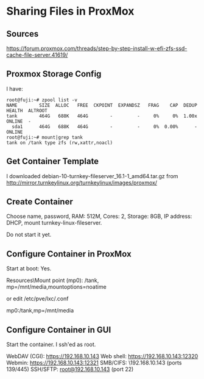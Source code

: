 # Sharing Files in ProxMox

## Sources

https://forum.proxmox.com/threads/step-by-step-install-w-efi-zfs-ssd-cache-file-server.41619/

## Proxmox Storage Config

I have:

```
root@fuji:~# zpool list -v
NAME        SIZE  ALLOC   FREE  CKPOINT  EXPANDSZ   FRAG    CAP  DEDUP    HEALTH  ALTROOT
tank        464G   688K   464G        -         -     0%     0%  1.00x    ONLINE  -
  sda1      464G   688K   464G        -         -     0%  0.00%      -  ONLINE
root@fuji:~# mount|grep tank
tank on /tank type zfs (rw,xattr,noacl)
```

## Get Container Template

I downloaded debian-10-turnkey-fileserver_16.1-1_amd64.tar.gz from 
http://mirror.turnkeylinux.org/turnkeylinux/images/proxmox/

## Create Container

Choose name, password, RAM: 512M, Cores: 2, Storage: 8GB, IP address: DHCP, mount turnkey-linux-fileserver.

Do not start it yet.

## Configure Container in ProxMox

Start at boot: Yes.

Resources\Mount point (mp0): /tank, mp=/mnt/media,mountoptions=noatime

or edit /etc/pve/lxc/<containerID>.conf

mp0:/tank,mp=/mnt/media

## Configure Container in GUI

Start the container. I ssh'ed as root.

WebDAV (CGI):    https://192.168.10.143
Web shell:       https://192.168.10.143:12320
Webmin:          https://192.168.10.143:12321
SMB/CIFS:        \\192.168.10.143 (ports 139/445)
SSH/SFTP:        root@192.168.10.143 (port 22)


